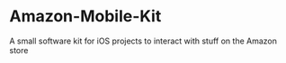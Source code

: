 # Amazon-Mobile-Kit
A small software kit for iOS projects to interact with stuff on the Amazon store
